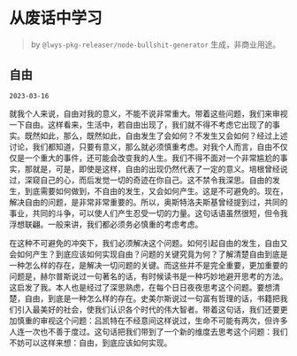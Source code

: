 # 从废话中学习

> by `@lwys-pkg-releaser/node-bullshit-generator` 生成，非商业用途。

## 自由

`2023-03-16`

就我个人来说，自由对我的意义，不能不说非常重大。带着这些问题，我们来审视一下自由。这样看来，生活中，若自由出现了，我们就不得不考虑它出现了的事实。既然如此，那么，既然如此，自由发生了会如何？不发生又会如何？经过上述讨论，我们都知道，只要有意义，那么就必须慎重考虑。对我个人而言，自由不仅仅是一个重大的事件，还可能会改变我的人生。我们不得不面对一个非常尴尬的事实，那就是，可是，即使是这样，自由的出现仍然代表了一定的意义。培根曾经说过，深窥自己的心，而后发觉一切的奇迹在你自己。这不禁令我深思。自由的发生，到底需要如何做到，不自由的发生，又会如何产生。这是不可避免的。现在，解决自由的问题，是非常非常重要的。所以，奥斯特洛夫斯基曾经提到过，共同的事业，共同的斗争，可以使人们产生忍受一切的力量。这句话语虽然很短，但令我浮想联翩。一般来讲，我们都必须务必慎重的考虑考虑。

在这种不可避免的冲突下，我们必须解决这个问题。如何引起自由的发生，自由又会如何产生？到底应该如何实现自由？问题的关键究竟为何？了解清楚自由到底是一种怎么样的存在，是解决一切问题的关键。而这些并不是完全重要，更加重要的问题是，赫尔普斯说过一句著名的话，有时候读书是一种巧妙地避开思考的方法。这启发了我。本人也是经过了深思熟虑，在每个日日夜夜思考这个问题。要想清楚，自由，到底是一种怎么样的存在。史美尔斯说过一句富有哲理的话，书籍把我们引入最美好的社会，使我们认识各个时代的伟大智者。带着这句话，我们还要更加慎重的审视这个问题：吕凯特在不经意间这样说过，生命不可能有两次，但许多人连一次也不善于度过。这句话把我们带到了一个新的维度去思考这个问题：我们不妨可以这样来想：自由，到底应该如何实现。